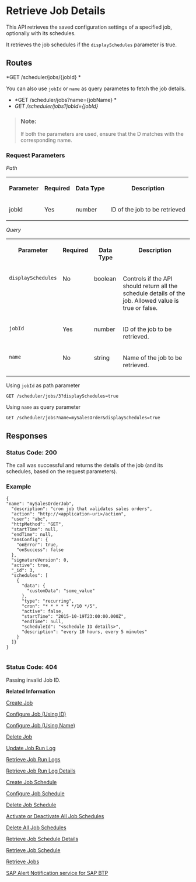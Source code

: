<!-- loio815605d5b17d4647939ef0221886de7b -->

# Retrieve Job Details

This API retrieves the saved configuration settings of a specified job, optionally with its schedules.



It retrieves the job schedules if the `displaySchedules` parameter is true.



## Routes

*GET /scheduler/jobs/\{jobId\} *

You can also use `jobId` or `name` as query parametes to fetch the job details.

-   *GET /scheduler/jobs?name=\{jobName\} *
-   *GET /scheduler/jobs?jobId=\{jobId\}*

> ### Note:  
> If both the parameters are used, ensure that the D matches with the corresponding name.



### Request Parameters

 *Path* 


<table>
<tr>
<th valign="top">

Parameter



</th>
<th valign="top">

Required



</th>
<th valign="top">

Data Type



</th>
<th valign="top">

Description



</th>
</tr>
<tr>
<td valign="top">

jobId



</td>
<td valign="top">

Yes



</td>
<td valign="top">

number



</td>
<td valign="top">

ID of the job to be retrieved



</td>
</tr>
</table>

 *Query* 


<table>
<tr>
<th valign="top">

Parameter



</th>
<th valign="top">

Required



</th>
<th valign="top">

Data Type



</th>
<th valign="top">

Description



</th>
</tr>
<tr>
<td valign="top">

`displaySchedules`



</td>
<td valign="top">

No



</td>
<td valign="top">

boolean



</td>
<td valign="top">

Controls if the API should return all the schedule details of the job. Allowed value is true or false.



</td>
</tr>
<tr>
<td valign="top">

`jobId`



</td>
<td valign="top">

Yes



</td>
<td valign="top">

number



</td>
<td valign="top">

ID of the job to be retrieved.



</td>
</tr>
<tr>
<td valign="top">

`name`



</td>
<td valign="top">

No



</td>
<td valign="top">

string



</td>
<td valign="top">

Name of the job to be retrieved.



</td>
</tr>
</table>

Using `jobId` as path parameter

```
GET /scheduler/jobs/3?displaySchedules=true
```

Using `name` as query parameter

```
GET /scheduler/jobs?name=mySalesOrder&displaySchedules=true
```



## Responses



### Status Code: 200

The call was successful and returns the details of the job \(and its schedules, based on the request parameters\).



### Example

```
{
"name": "mySalesOrderJob",
  "description": "cron job that validates sales orders",
  "action": "http://<application-uri>/action",
  "user": "abc",
  "httpMethod": "GET",
  "startTime": null,
  "endTime": null,
  "ansConfig": {
    "onError": true,
    "onSuccess": false
  },
  "signatureVersion": 0,
  "active": true,
  "_id": 3,
  "schedules": [
    {
      "data": {
        "customData": "some_value"
      },
      "type": "recurring",
      "cron": "* * * * * */10 */5",
      "active": false,
      "startTime": "2015-10-19T23:00:00.000Z",
      "endTime": null,
      "scheduleId": "<schedule ID details>",
      "description": "every 10 hours, every 5 minutes"
    }
  ]} 
}


```



### Status Code: 404

Passing invalid Job ID.

 

**Related Information**  


[Create Job](create-job-2c1ecb6.md "This API creates a job by accepting one or more job schedules to be created.")

[Configure Job \(Using ID\)](configure-job-using-id-514f2f6.md "This API configures a job with the updated runtime information using job ID.")

[Configure Job \(Using Name\)](configure-job-using-name-5790b8a.md "This API configures a job with the updated runtime information using job name.")

[Delete Job](delete-job-cd8feb7.md "This API deletes a job and all its runtime information such as schedules and logs.")

[Update Job Run Log](update-job-run-log-e85da40.md "This API is used by the application to inform the Job Scheduler about the status of an asynchronous, long-running job.")

[Retrieve Job Run Logs](retrieve-job-run-logs-13d38f3.md "This API retrieves the details for a specified job schedule.")

[Retrieve Job Run Log Details](retrieve-job-run-log-details-e49a4b2.md "This API retrieves the details for a specified job run log.")

[Create Job Schedule](create-job-schedule-66ab3c1.md "This API creates a job schedule for a specified job.")

[Configure Job Schedule](configure-job-schedule-0a4d939.md "This API configures/updates the runtime information of a job schedule for a specified job.")

[Delete Job Schedule](delete-job-schedule-3066b6d.md "This API deletes the specified job schedule.")

[Activate or Deactivate All Job Schedules](activate-or-deactivate-all-job-schedules-fe9650b.md "This API activates or deactivates all the existing schedules for a job.")

[Delete All Job Schedules](delete-all-job-schedules-0aab1ab.md "This API deletes all the schedules of the specified job.")

[Retrieve Job Schedule Details](retrieve-job-schedule-details-fa16c72.md "This API retrieves the saved configuration settings of a specified job schedule.")

[Retrieve Job Schedule](retrieve-job-schedule-251658d.md "This API retrieves schedule details for a specified job.")

[Retrieve Jobs](retrieve-jobs-b4d3719.md "Retrieve all jobs in a service instance.")

[SAP Alert Notification service for SAP BTP](https://help.sap.com/docs/ALERT_NOTIFICATION?version=Cloud)

